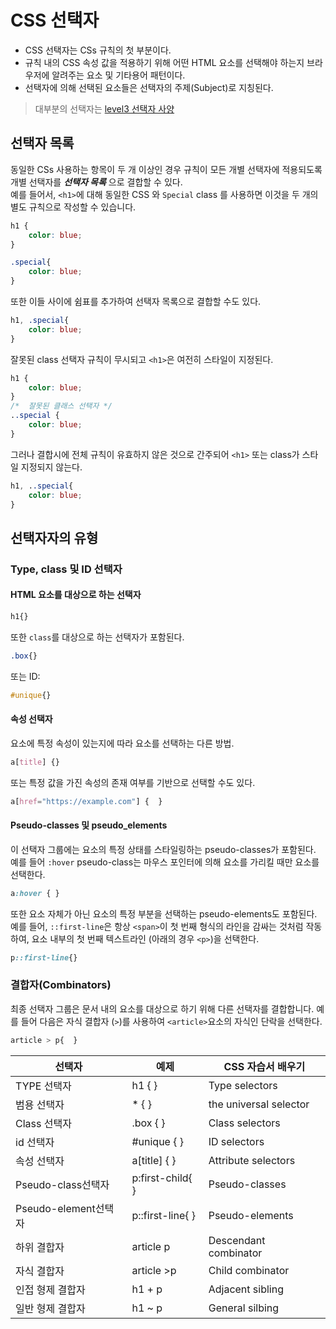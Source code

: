 # CSS 선택자
- CSS 선택자는 CSs 규칙의 첫 부분이다.  
- 규칙 내의 CSS 속성 값을 적용하기 위해 어떤 HTML 요소를 선택해야 하는지 브라우저에 알려주는 요소 및 기타용어 패턴이다.
- 선택자에 의해 선택된 요소들은 선택자의 주제(Subject)로 지칭된다.
> 대부분의 선택자는 [level3 선택자 사양](https://www.w3.org/TR/selectors-3/) 
  
## 선택자 목록
동일한 CSs 사용하는 항목이 두 개 이상인 경우 규칙이 모든 개별 선택자에 적용되도록 개별 선택자를 ___선택자 목록___ 으로 결합할 수 있다.  
예를 들어서, `<h1>`에 대해 동일한 CSS 와 `Special` class 를 사용하면 이것을 두 개의 별도 규칙으로 작성할 수 있습니다.  
```css
h1 {
    color: blue;
}

.special{
    color: blue;
}
```  
또한 이들 사이에 쉼표를 추가하여 선택자 목록으로 결합할 수도 있다.
```css
h1, .special{
    color: blue;
}
```
잘못된 class 선택자 규칙이 무시되고 `<h1>`은 여전히 스타일이 지정된다.
```css
h1 {
    color: blue;
}
/*  잘못된 클래스 선택자 */
..special {
    color: blue;
}
```
그러나 결합시에 전체 규칙이 유효하지 않은 것으로 간주되어 `<h1>` 또는 class가 스타일 지정되지 않는다.
```css
h1, ..special{
    color: blue;
}
```

## 선택자자의 유형
### Type, class 및 ID 선택자

#### HTML 요소를 대상으로 하는 선택자
```css
h1{}
```
또한 `class`를 대상으로 하는 선택자가 포함된다.
```css
.box{}
```
또는 ID:
```css
#unique{}
```
#### 속성 선택자
요소에 특정 속성이 있는지에 따라 요소를 선택하는 다른 방법.
```css
a[title] {}
```
또는 특정 값을 가진 속성의 존재 여부를 기반으로 선택할 수도 있다.
```css
a[href="https://example.com"] {  }
```
#### Pseudo-classes 및 pseudo_elements
이 선택자 그룹에는 요소의 특정 상태를 스타일링하는 pseudo-classes가 포함된다.  
예를 들어 `:hover` pseudo-class는 마우스 포인터에 의해 요소를 가리킬 때만 요소를 선택한다.
```css
a:hover { }
```  
또한 요소 자체가 아닌 요소의 특정 부분을 선택하는 pseudo-elements도 포함된다.  
예를 들어, `::first-line`은 항상 `<span>`이 첫 번째 형식의 라인을 감싸는 것처럼 작동하여, 요소 내부의 첫 번째 텍스트라인 (아래의 경우 `<p>`)을 선택한다.  
```css
p::first-line{}
```

### 결합자(Combinators)
최종 선택자 그룹은 문서 내의 요소를 대상으로 하기 위해 다른 선택자를 결합합니다. 예를 들어 다음은 자식 결합자 (`>`)를 사용하여 `<article>`요소의 자식인 단락을 선택한다.  
```css
article > p{  }
```
| 선택자 | 예제 |CSS 자습서 배우기 |
|------|-----|----------|
|TYPE 선택자        |   h1 {   }      | Type selectors         |   
|범용 선택자          |   * {   }       | the universal selector |
|Class 선택자       |   .box {   }    | Class selectors        |
|id 선택자          |   #unique {  }  | ID selectors           |
|속성 선택자          |  a[title] {   } |Attribute selectors     |
|Pseudo-class선택자 |   p:first-child{ }|Pseudo-classes        |
|Pseudo-element선택자|  p::first-line{ }|Pseudo-elements       |
|하위 결합자          |  article p     |  Descendant combinator  |
|자식 결합자          |  article >p    |  Child combinator       |
|인접 형제 결합자       | h1 + p         | Adjacent sibling        |
|일반 형제 결합자       | h1 ~ p         | General silbing         |